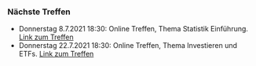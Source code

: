 ### Nächste Treffen

  * Donnerstag 8.7.2021 18:30: Online Treffen, Thema Statistik Einführung. [Link zum Treffen](https://lecture.senfcall.de/eff-uyt-cee-0jb)
  * Donnerstag 22.7.2021 18:30: Online Treffen, Thema Investieren und ETFs. [Link zum Treffen](https://lecture.senfcall.de/eff-uyt-cee-0jb)
